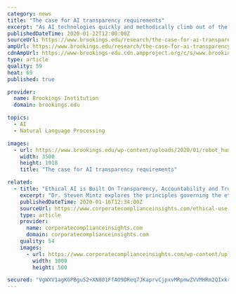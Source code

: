 ```yaml
---
category: news
title: "The case for AI transparency requirements"
excerpt: "As AI technologies quickly and methodically climb out of the uncanny valley ... This is a boon for the applications that benefit society (e.g., automated closed-captioning and language translation), as those efforts stand to gain from the latest technology. It also informs as to why the errors and biases of these models can be so important ..."
publishedDateTime: 2020-01-22T12:00:00Z
sourceUrl: https://www.brookings.edu/research/the-case-for-ai-transparency-requirements/
ampUrl: https://www.brookings.edu/research/the-case-for-ai-transparency-requirements/amp/
cdnAmpUrl: https://www-brookings-edu.cdn.ampproject.org/c/s/www.brookings.edu/research/the-case-for-ai-transparency-requirements/amp/
type: article
quality: 59
heat: 69
published: true

provider:
  name: Brookings Institution
  domain: brookings.edu

topics:
  - AI
  - Natural Language Processing

images:
  - url: https://www.brookings.edu/wp-content/uploads/2020/01/robot_human_handshake.jpg
    width: 3500
    height: 1918
    title: "The case for AI transparency requirements"

related:
  - title: "Ethical AI is Built On Transparency, Accountability and Trust"
    excerpt: "Dr. Steven Mintz explores the principles governing the ethical use of AI. Ethics are important, whether in our personal or professional lives. Most people believe that ethical behavior encompasses standards such as honesty, fairness, integrity ..."
    publishedDateTime: 2020-01-16T12:34:00Z
    sourceUrl: https://www.corporatecomplianceinsights.com/ethical-use-artificial-intelligence/
    type: article
    provider:
      name: corporatecomplianceinsights.com
      domain: corporatecomplianceinsights.com
    quality: 54
    images:
      - url: https://www.corporatecomplianceinsights.com/wp-content/uploads/2020/01/AI-human.jpg
        width: 1000
        height: 500

secured: "VgWXV1agKGPBgu52+XN801FfAO9DReq7JKaprvCjpxvMRpmwZVVMHRm2QIxkr1rCxBt1TlNnGq0oxIz+rhCQepUUi/1mh5Bpp5icfZeDxNOOPL//OnWDYESRvvRtQZO7hJ2EBtAtkZ+AZMaoceWwwhUQ0LI2o2jKtp6f37uw3bIKRwIFwnRHgPQ6mXpLqd7SBpKb5ahc4HPWoDC97Zxn+24Tbi34vnU4KHvmssM9Q1sDWMDL3sihdqriKcaAKKCZYnvKQfoGvk0OtWwxe9yz8cpkdlAt9qxZiE/pC95Gw9jAu3MKOc6EP1KtfhbnFzkcncGn4xCnMZPq9EUPkNLZuJOC+pLJCEMlmRQ8ffVhHCrPTBfo4EY0e8LRNV5YA3VUKP58KtPevdzi51ygaQ/lgHRxNWsvBITB9mO7yIcfAcgxtFNmYyk+eEhRWcb/Jv0vvdd6Ls86UyadJzmZdf21Iw==;EENtn1WNiNXosa/EiMdYLA=="
---
```


